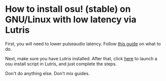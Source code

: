 # How to install osu! (stable) on GNU/Linux with low latency via Lutris

First, you will need to lower pulseaudio latency. 
Follow [this guide](https://github.com/Kyuunex/my-linux-stuff/tree/main/how-tos/pulseaudio-lower-latency) on what to do.

Next, make sure you have Lutris installed. 
After that, click [here](lutris:osu-windows) to launch a osu install script in Lutris, and just complete the steps.

Don't do anything else. Don't mix guides.
